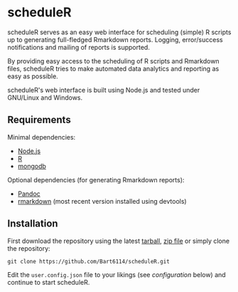 # scheduleR

scheduleR serves as an easy web interface for scheduling (simple) R scripts up to generating full-fledged Rmarkdown reports. Logging, error/success notifications and mailing of reports is supported.

By providing easy access to the scheduling of R scripts and Rmarkdown files, scheduleR tries to make automated data analytics and reporting as easy as possible.

scheduleR's web interface is built using Node.js and tested under GNU/Linux and Windows.

## Requirements

Minimal dependencies:

- [Node.js](http://nodejs.org/)
- [R](http://www.r-project.org/)
- [mongodb](http://www.mongodb.org/)

Optional dependencies (for generating Rmarkdown reports):

- [Pandoc](http://johnmacfarlane.net/pandoc/)
- [rmarkdown](https://github.com/rstudio/rmarkdown) (most recent version installed using devtools)

## Installation

First download the repository using the latest [tarball](), [zip file]() or simply clone the repository:

    git clone https://github.com/Bart6114/scheduleR.git

Edit the ```user.config.json``` file to your likings (see _configuration_ below) and continue to start scheduleR.

